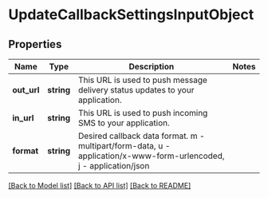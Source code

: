 # UpdateCallbackSettingsInputObject

## Properties
Name | Type | Description | Notes
------------ | ------------- | ------------- | -------------
**out_url** | **string** | This URL is used to push message delivery status updates to your application. | 
**in_url** | **string** | This URL is used to push incoming SMS to your application. | 
**format** | **string** | Desired callback data format. m - multipart/form-data, u - application/x-www-form-urlencoded, j - application/json | 

[[Back to Model list]](../README.md#documentation-for-models) [[Back to API list]](../README.md#documentation-for-api-endpoints) [[Back to README]](../README.md)


